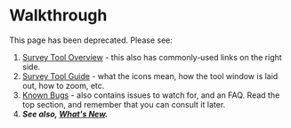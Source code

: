 # Walkthrough

This page has been deprecated. Please see:

1.  [Survey Tool Overview](http://unicode.org/cldr/survey_tool.html) - this also
    has commonly-used links on the right side.
2.  [Survey Tool Guide](http://unicode.org/cldr/data/docs/survey/windows.html) -
    what the icons mean, how the tool window is laid out, how to zoom, etc.
3.  [Known Bugs](../known-bugs.md) - also contains issues to watch for, and an
    FAQ. Read the top section, and remember that you can consult it later.
4.  ***See also, [What's New](../whats-new.md).***
